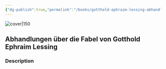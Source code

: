```yaml
---
{"dg-publish":true,"permalink":"/books/gotthold-ephraim-lessing-abhandlungen-ueber-die-fabel-von-gotthold-ephraim-lessing/","title":"\"Abhandlungen über die Fabel\"","tags":["non-fiction","essay"]}
---
```




![cover|150](http://books.google.com/books/content?id=25xDAAAAYAAJ&printsec=frontcover&img=1&zoom=1&edge=curl&source=gbs_api)

## Abhandlungen über die Fabel von Gotthold Ephraim Lessing

### Description


```